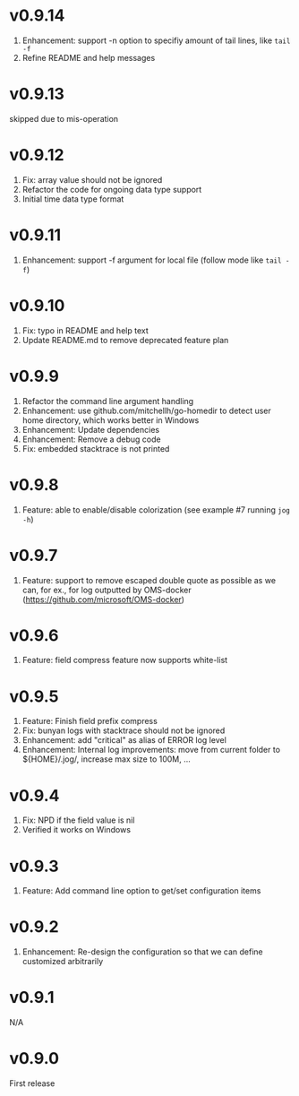 # v0.9.14
1. Enhancement: support -n option to specifiy amount of tail lines, like `tail -f`
2. Refine README and help messages

# v0.9.13
  skipped due to mis-operation

# v0.9.12
1. Fix: array value should not be ignored
2. Refactor the code for ongoing data type support
3. Initial time data type format

# v0.9.11
1. Enhancement: support -f argument for local file (follow mode like `tail -f`)

# v0.9.10
1. Fix: typo in README and help text
2. Update README.md to remove deprecated feature plan

# v0.9.9
1. Refactor the command line argument handling
2. Enhancement: use github.com/mitchellh/go-homedir to detect user home directory, which works better in Windows
3. Enhancement: Update dependencies
4. Enhancement: Remove a debug code
5. Fix: embedded stacktrace is not printed

# v0.9.8
1. Feature: able to enable/disable colorization (see example #7 running `jog -h`)

# v0.9.7
1. Feature: support to remove escaped double quote as possible as we can, for ex., for log outputted by OMS-docker (https://github.com/microsoft/OMS-docker)

# v0.9.6
1. Feature: field compress feature now supports white-list

# v0.9.5
1. Feature: Finish field prefix compress
2. Fix: bunyan logs with stacktrace should not be ignored
3. Enhancement: add "critical" as alias of ERROR log level
4. Enhancement: Internal log improvements: move from current folder to ${HOME}/.jog/, increase max size to 100M, ...

# v0.9.4
1. Fix: NPD if the field value is nil
2. Verified it works on Windows

# v0.9.3
1. Feature: Add command line option to get/set configuration items

# v0.9.2
1. Enhancement: Re-design the configuration so that we can define customized arbitrarily

# v0.9.1
  N/A

# v0.9.0
  First release
